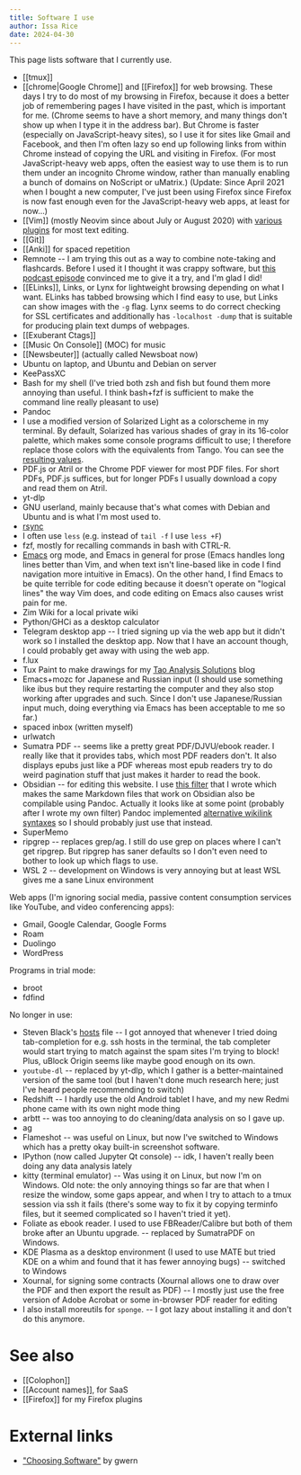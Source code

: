 ```yaml
---
title: Software I use
author: Issa Rice
date: 2024-04-30
---
```


This page lists software that I currently use.

- [[tmux]]
- [[chrome|Google Chrome]] and [[Firefox]] for web browsing. These days I try to
  do most of my browsing in Firefox, because it does a better job of remembering
  pages I have visited in the past, which is important for me.
  (Chrome seems to have a short memory, and many things don't show up when I
  type it in the address bar).
  But Chrome is faster (especially on JavaScript-heavy sites), so I use it for
  sites like Gmail and Facebook, and then I'm often lazy so end up following
  links from within Chrome instead of copying the URL and visiting in Firefox.
  (For most JavaScript-heavy web apps, often the easiest way to use them is to
  run them under an incognito Chrome window, rather than manually enabling a
  bunch of domains on NoScript or uMatrix.) (Update: Since April 2021 when I bought a new computer, I've just been using Firefox since Firefox is now fast enough even for the JavaScript-heavy web apps, at least for now...)
- [[Vim]] (mostly Neovim since about July or August 2020) with [various plugins](https://github.com/riceissa/dotfiles/blob/master/.vimrc#L8-L47) for most text editing.
- [[Git]]
- [[Anki]] for spaced repetition
- Remnote -- I am trying this out as a way to combine note-taking and flashcards. Before I used it I thought it was crappy software, but [this podcast episode](https://open.spotify.com/episode/3ZI6NxCOWJ066rGlv16gxp) convinced me to give it a try, and I'm glad I did!
- [[ELinks]], Links, or Lynx for lightweight browsing depending on what I want.
  ELinks has tabbed browsing which I find easy to use, but Links can show
  images with the `-g` flag. Lynx seems to do correct checking for SSL certificates and
  additionally has `-localhost -dump` that is suitable for producing plain text
  dumps of webpages.
- [[Exuberant Ctags]]
- [[Music On Console]] (MOC) for music
- [[Newsbeuter]] (actually called Newsboat now)
- Ubuntu on laptop, and Ubuntu and Debian on server
- KeePassXC
- Bash for my shell (I've tried both zsh and fish but found them more annoying than useful. I think bash+fzf is sufficient to make the command line really pleasant to use)
- Pandoc
- I use a modified version of Solarized Light as a colorscheme in my terminal.
  By default, Solarized has various shades of gray in its 16-color palette,
  which makes some console programs difficult to use; I therefore replace those
  colors with the equivalents from Tango.
  You can see the [resulting values][colors].
- PDF.js or Atril or the Chrome PDF viewer for most PDF files.
  For short PDFs, PDF.js suffices, but for longer PDFs I usually download a
  copy and read them on Atril.
- yt-dlp
- GNU userland, mainly because that's what comes with Debian and Ubuntu and
  is what I'm most used to.
- [rsync](rsync)
- I often use `less` (e.g. instead of `tail -f` I use `less +F`)
- fzf, mostly for recalling commands in bash with CTRL-R.
- [Emacs](emacs) org mode, and Emacs in general for prose (Emacs handles long lines better than Vim, and when text isn't line-based like in code I find navigation more intuitive in Emacs). On the other hand, I find Emacs to be quite terrible for code editing because it doesn't operate on "logical lines" the way Vim does, and code editing on Emacs also causes wrist pain for me.
- Zim Wiki for a local private wiki
- Python/GHCi as a desktop calculator
- Telegram desktop app -- I tried signing up via the web app but it didn't work so I installed the desktop app. Now that I have an account though, I could probably get away with using the web app.
- f.lux
- Tux Paint to make drawings for my [Tao Analysis Solutions](https://taoanalysis.wordpress.com/) blog
- Emacs+mozc for Japanese and Russian input (I should use something like ibus but they require restarting the computer and they also stop working after upgrades and such. Since I don't use Japanese/Russian input much, doing everything via Emacs has been acceptable to me so far.)
- spaced inbox (written myself)
- urlwatch
- Sumatra PDF -- seems like a pretty great PDF/DJVU/ebook reader. I really like that it provides tabs, which most PDF readers don't. It also displays epubs just like a PDF whereas most epub readers try to do weird pagination stuff that just makes it harder to read the book.
- Obsidian -- for editing this website. I use [this filter](https://github.com/riceissa/pandoc-wikilinks-filter) that I wrote which makes the same Markdown files that work on Obsidian also be compilable using Pandoc. Actually it looks like at some point (probably after I wrote my own filter) Pandoc implemented [alternative wikilink syntaxes](https://pandoc.org/MANUAL.html#extension-wikilinks_title_after_pipe) so I should probably just use that instead.
- SuperMemo
- ripgrep -- replaces grep/ag. I still do use grep on places where I can't get ripgrep. But ripgrep has saner defaults so I don't even need to bother to look up which flags to use.
- WSL 2 -- development on Windows is very annoying but at least WSL gives me a sane Linux environment

Web apps (I'm ignoring social media, passive content consumption services like YouTube, and video conferencing apps):

- Gmail, Google Calendar, Google Forms
- Roam
- Duolingo
- WordPress

Programs in trial mode:

- broot
- fdfind

No longer in use:

- Steven Black's [hosts](https://raw.githubusercontent.com/StevenBlack/hosts/master/alternates/gambling-porn/hosts) file -- I got annoyed that whenever I tried doing tab-completion for e.g. ssh hosts in the terminal, the tab completer would start trying to match against the spam sites I'm trying to block! Plus, uBlock Origin seems like maybe good enough on its own.
- `youtube-dl` -- replaced by yt-dlp, which I gather is a better-maintained version of the same tool (but I haven't done much research here; just I've heard people recommending to switch)
- Redshift -- I hardly use the old Android tablet I have, and my new Redmi phone came with its own night mode thing
- arbtt -- was too annoying to do cleaning/data analysis on so I gave up.
- ag
- Flameshot -- was useful on Linux, but now I've switched to Windows which has a pretty okay built-in screenshot software.
- IPython (now called Jupyter Qt console) -- idk, I haven't really been doing any data analysis lately
- kitty (terminal emulator) -- Was using it on Linux, but now I'm on Windows. Old note: the only annoying things so far are that when I resize the window, some gaps appear, and when I try to attach to a tmux session via ssh it fails (there's some way to fix it by copying terminfo files, but it seemed complicated so I haven't tried it yet).
- Foliate as ebook reader. I used to use FBReader/Calibre but both of them broke after an Ubuntu upgrade. -- replaced by SumatraPDF on Windows.
- KDE Plasma as a desktop environment (I used to use MATE but tried KDE on a whim and found that it has fewer annoying bugs) -- switched to Windows
- Xournal, for signing some contracts (Xournal allows one to draw over the PDF and then export the result as PDF) -- I mostly just use the free version of Adobe Acrobat or some in-browser PDF reader for editing
- I also install moreutils for `sponge`. -- I got lazy about installing it and don't do this anymore.

# See also

- [[Colophon]]
- [[Account names]], for SaaS
- [[Firefox]] for my Firefox plugins

# External links

- ["Choosing Software"][choose] by gwern

[choose]: https://www.gwern.net/Choosing%20Software "gwern. “Choosing Software - Gwern.net”."
[colors]: https://github.com/riceissa/dotfiles/blob/3631d8f2a129daab502682557fd37580ad656519/.Xresources#L29-L93
